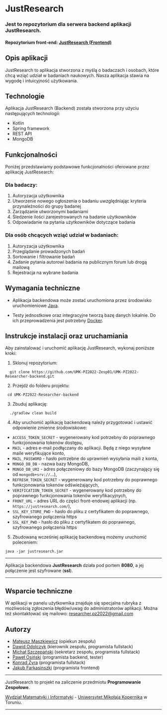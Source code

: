 # JustResearch

### Jest to repozytorium dla serwera backend aplikacji JustResearch.

#### Repozytorium front-end: [JustResearch (Frontend)](https://github.com/UMK-PZ2022-Zesp01/UMK-PZ2022-Researcher-frontend)


## Opis aplikacji

JustResearch to aplikacja stworzona z myślą o badaczach i osobach, które chcą wziąć udział w badaniach naukowych. Nasza aplikacja stawia na wygodę i intuicyjność użytkowania.


## Technologie
Aplikacja JustResearch (Backend) została stworzona przy użyciu następujących technologii:

- Kotlin
- Spring framework
- REST API
- MongoDB

## Funkcjonalności
Poniżej przedstawiamy podstawowe funkcjonalności oferowane przez aplikację JustResearch:

### Dla badaczy:

1. Autoryzacja użytkownika
2. Utworzenie nowego ogłoszenia o badaniu uwzględniając kryteria przynależności do grupy badanej
3. Zarządzanie utworzonymi badaniami
4. Śledzenie ilości zarejestrowanych na badanie użytkowników
5. Odpowiadanie na pytania użytkowników dotyczące badania

### Dla osób chcących wziąć udział w badaniach:

1. Autoryzacja użytkownika
2. Przeglądanie prowadzonych badań
3. Sortowanie i filtrowanie badań
4. Zadanie pytania autorowi badania na publicznym forum lub drogą mailową
5. Rejestracja na wybrane badania


## Wymagania techniczne

- Aplikacja backendowa może zostać uruchomiona przez środowisko uruchomieniowe [Java](https://www.java.com/pl/).

- Testy jednostkowe oraz integracyjne tworzą bazę danych lokalnie. Do ich przeprowadzenia jest potrzebny [Docker](https://docs.docker.com/get-docker/).

## Instrukcje instalacji oraz uruchamiania

Aby zainstalować i uruchomić aplikację JustResearch, wykonaj poniższe kroki:

1. Sklonuj repozytorium:
```
  git clone https://github.com/UMK-PZ2022-Zesp01/UMK-PZ2022-Researcher-backend.git
```

2. Przejdź do folderu projektu:
```
 cd UMK-PZ2022-Researcher-backend
```

3. Zbuduj aplikację:

```
  ./gradlew clean build
```

4. Aby uruchomić aplikację backendową należy przygotować i ustawić odpowienie zmienne środowiskowe:

- `ACCESS_TOKEN_SECRET` - wygenerowany kod potrzebny do poprawnego funkcjonowania tokenów dostępu,
- `MAIL` - adres e-mail podłączany do aplikacji. Będą z niego wysyłane maile weryfikujące konto,
- `MAIL_PASSWORD` - hasło potrzebne do uprawnień wysyłania maili z konta,
- `MONGO_DB_DB` - nazwa bazy MongoDB,
- `MONGO_DB_URI` - adres połączeniowy do bazy MongoDB (zaczynający się od `mongodb+srv://`...),
- `REFRESH_TOKEN_SECRET` - wygenerowany kod potrzebny do poprawnego funkcjonowania tokenów odświeżających,
- `VERIFICATION_TOKEN_SECRET` - wygenerowany kod potrzebny do poprawnego funkcjonowania tokenów weryfikacyjnych,
- `FRONT_URL` - adres URL do części front-endowej aplikacji (np. `https://justresearch.com/`),
- `SSL_KEY_STORE_PWD` - hasło do pliku z certyfikatem do poprawnego, szyfrowanego połączenia https
- `SSL_KEY_PWD` - hasło do pliku z certyfikatem do poprawnego, szyfrowanego połączenia https

5. Zbudowaną wcześniej aplikację backendową możemy uruchomić poleceniem:

```
java -jar justresearch.jar
```
___
Aplikacja backendowa **JustResearch** działa pod portem **8080**, a jej połączenie jest szyfrowane (**ssl**).
___

## Wsparcie techniczne

W aplikacji w panelu użytkownika znajduje się specjalna rubryka z możliwością zgłoszenia błędów/uwag do administratorów aplikacji. Można też skontaktować się mailowo: [researcher.pz2022@gmail.com](mailto://researcher.pz2022@gmail.com)

## Autorzy

* [Mateusz Maszkiewicz](https://github.com/mmaszkie) (opiekun zespołu)
* [Dawid Odolczyk](https://github.com/odolczykd) (kierownik zespołu, programista fullstack)
* [Michał Szczepański](https://github.com/RimbiBimbi1) (sekretarz zespołu, programista fullstack)
* [Paweł Osiński](https://github.com/Osik2000) (programista backend, tester)
* [Konrad Żyra](https://github.com/Zyrekk) (programista fullstack)
* [Jakub Farkasinszki](https://github.com/JJJayKob) (programista frontend)

____
JustResearch to projekt na zaliczenie przedmiotu **Programowanie Zespołowe**.

[Wydział Matematyki i Informatyki](https://www.mat.umk.pl/) - [Uniwersytet Mikołaja Kopernika](https://www.umk.pl) w Toruniu.
____

